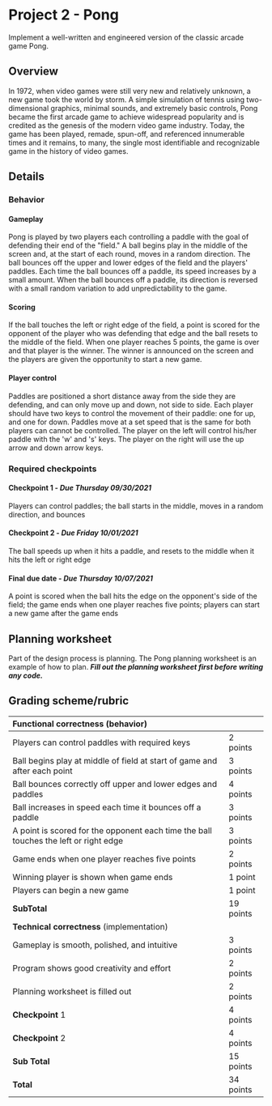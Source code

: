 # Project 2 - Pong

Implement a well-written and engineered version of the classic arcade game Pong.

## Overview

In 1972, when video games were still very new and relatively unknown, a new game took the world by storm. A simple simulation of tennis using two-dimensional graphics, minimal sounds, and extremely basic controls, Pong became the first arcade game to achieve widespread popularity and is credited as the genesis of the modern video game industry. Today, the game has been played, remade, spun-off, and referenced innumerable times and it remains, to many, the single most identifiable and recognizable game in the history of video games.

## Details

### Behavior

#### **Gameplay**

Pong is played by two players each controlling a paddle with the goal of defending their end of the "field." A ball begins play in the middle of the screen and, at the start of each round, moves in a random direction. The ball bounces off the upper and lower edges of the field and the players' paddles. Each time the ball bounces off a paddle, its speed increases by a small amount. When the ball bounces off a paddle, its direction is reversed with a small random variation to add unpredictability to the game.

#### **Scoring**

If the ball touches the left or right edge of the field, a point is scored for the opponent of the player who was defending that edge and the ball resets to the middle of the field. When one player reaches 5 points, the game is over and that player is the winner. The winner is announced on the screen and the players are given the opportunity to start a new game.

#### **Player control**

Paddles are positioned a short distance away from the side they are defending, and can only move up and down, not side to side. Each player should have two keys to control the movement of their paddle: one for up, and one for down. Paddles move at a set speed that is the same for both players can cannot be controlled. The player on the left will control his/her paddle with the 'w' and 's' keys. The player on the right will use the up arrow and down arrow keys.

### Required checkpoints

#### **Checkpoint 1 -** _**Due Thursday 09/30/2021**_

Players can control paddles; the ball starts in the middle, moves in a random direction, and bounces

#### **Checkpoint 2 -** _**Due Friday 10/01/2021**_

The ball speeds up when it hits a paddle, and resets to the middle when it hits the left or right edge

#### **Final due date -** _**Due Thursday 10/07/2021**_

A point is scored when the ball hits the edge on the opponent's side of the field; the game ends when one player reaches five points; players can start a new game after the game ends

## Planning worksheet

Part of the design process is planning. The Pong planning worksheet is an example of how to plan. _**Fill out the planning worksheet first before writing any code.**_

## Grading scheme/rubric

| Functional correctness \(behavior\) |  |
| :--- | :--- |
| Players can control paddles with required keys | 2 points |
| Ball begins play at middle of field at start of game and after each point | 3 points |
| Ball bounces correctly off upper and lower edges and paddles | 4 points |
| Ball increases in speed each time it bounces off a paddle | 3 points |
| A point is scored for the opponent each time the ball touches the left or right edge | 3 points |
| Game ends when one player reaches five points | 2 points |
| Winning player is shown when game ends | 1 point |
| Players can begin a new game | 1 point |
| **SubTotal** | 19 points |
| **Technical correctness** \(implementation\) |  |
| Gameplay is smooth, polished, and intuitive | 3 points |
| Program shows good creativity and effort | 2 points |
| Planning worksheet is filled out | 2 points |
| **Checkpoint** 1 | 4 points |
| **Checkpoint** 2 | 4 points |
| **Sub Total** | 15 points |
| **Total** | 34 points |

